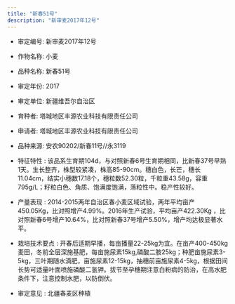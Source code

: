 ```yaml
---
title: "新春51号"
description: "新审麦2017年12号"
---
```

* 审定编号:  新审麦2017年12号

*  作物名称:  小麦

*  品种名称:  新春51号

*  审定年份:  2017

*  审定单位:  新疆维吾尔自治区

* 育种者:  塔城地区丰源农业科技有限责任公司

*  申请者:  塔城地区丰源农业科技有限责任公司

*  品种来源:  安农90202/新春11号//永3119

*  特征特性 : 
该品系生育期104d，与对照新春6号生育期相同，比新春37号早熟1天。生长整齐，株型较紧凑，株高85-90cm。穗白色，长芒，穗长11.04cm，结实小穗数17.18个，穗粒数52.30粒，千粒重43.58g，容重795g/L；籽粒白色、角质、饱满度饱满，落粒性中。稳产性较好。
 
*  产量表现 : 
2014-2015两年自治区春小麦区域试验，两年平均亩产450.05Kg，比对照增产4.99%。2016年生产试验，平均亩产422.30Kg ，比对照新春6号增产10.64%，比对照新春37号增产5.50%，增产均达极显著水平。

*  栽培技术要点 : 
开春后适期早播，每亩播量22-25kg为宜。在亩产400-450kg麦田，冬前全层深施基肥，每亩施尿素15kg,磷酸二胺25kg；种肥亩施尿素3-5kg，三叶期随水滴肥，亩施尿素12-15kg，抽穗前亩施尿素4-5kg，根据田间长势可适量叶面喷施磷酸二氢钾。拔节至孕穗期注意白粉病的防治，在高水肥条件下，注意控制水肥，以防倒伏。

*  审定意见 : 
北疆春麦区种植
